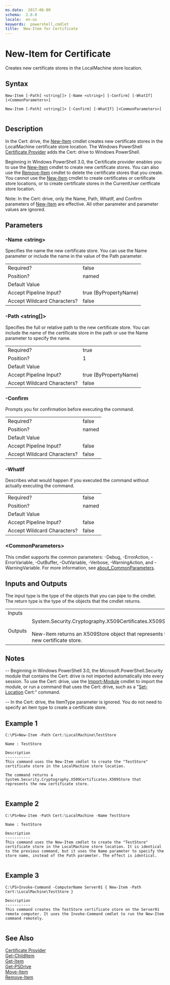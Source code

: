 ```yaml
---
ms.date:  2017-06-09
schema:  2.0.0
locale:  en-us
keywords:  powershell,cmdlet
title:  New-Item for Certificate
---
```


# New-Item for Certificate
Creates new certificate stores in the LocalMachine store location.  
  
## Syntax  
  
```  
New-Item [-Path] <string[]> [-Name <string>] [-Confirm] [-WhatIf] [<CommonParameters>]  
  
New-Item [-Path] <string[]> [-Confirm] [-WhatIf] [<CommonParameters>]  
  
```  
  
## Description  
 In the Cert: drive, the [New-Item](../Microsoft.PowerShell.Management/New-Item.md) cmdlet creates new certificate stores in the LocalMachine certificate store location. The Windows PowerShell [Certificate Provider](Certificate-Provider.md) adds the Cert: drive to Windows PowerShell.  
  
 Beginning in Windows PowerShell 3.0, the Certificate provider enables you to use the [New-Item](../Microsoft.PowerShell.Management/New-Item.md) cmdlet to create new certificate stores. You can also use the [Remove-Item](../Microsoft.PowerShell.Management/Remove-Item.md) cmdlet to delete the certificate stores that you create.  You cannot use the [New-Item](../Microsoft.PowerShell.Management/New-Item.md) cmdlet to create certificates or certificate store locations, or to create certificate stores in the CurrentUser certficate store location.  
  
 Note:  In the Cert: drive, only the Name, Path, WhatIf, and Confirm parameters of [New-Item](../Microsoft.PowerShell.Management/New-Item.md) are effective. All other parameter and parameter values are ignored.  
  
## Parameters  
  
### -Name <string\>  
 Specifies the name the new certificate store. You can use the Name parameter or include the name in the value of the Path parameter.  
  
|||  
|-|-|  
|Required?|false|  
|Position?|named|  
|Default Value||  
|Accept Pipeline Input?|true (ByPropertyName)|  
|Accept Wildcard Characters?|false|  
  
### -Path <string[]>  
 Specifies the full or relative path to the new certificate store. You can include the name of the certificate store in the path or use the Name parameter to specify the name.  
  
|||  
|-|-|  
|Required?|true|  
|Position?|1|  
|Default Value||  
|Accept Pipeline Input?|true (ByPropertyName)|  
|Accept Wildcard Characters?|false|  
  
### -Confirm  
 Prompts you for confirmation before executing the command.  
  
|||  
|-|-|  
|Required?|false|  
|Position?|named|  
|Default Value||  
|Accept Pipeline Input?|false|  
|Accept Wildcard Characters?|false|  
  
### -WhatIf  
 Describes what would happen if you executed the command without actually executing the command.  
  
|||  
|-|-|  
|Required?|false|  
|Position?|named|  
|Default Value||  
|Accept Pipeline Input?|false|  
|Accept Wildcard Characters?|false|  
  
### <CommonParameters\>  
 This cmdlet supports the common parameters: -Debug, -ErrorAction, -ErrorVariable, -OutBuffer, -OutVariable,  -Verbose, -WarningAction, and -WarningVariable. For more information, see [about_CommonParameters](../Microsoft.PowerShell.Core/about_CommonParameters.md).  
  
## Inputs and Outputs  
 The input type is the type of the objects that you can pipe to the cmdlet. The return type is the type of the objects that the cmdlet returns.  
  
|||  
|-|-|  
|Inputs||  
|Outputs|System.Security.Cryptography.X509Certificates.X509Store<br /><br /> New-Item returns an X509Store object that represents the new certificate store.|  
  
## Notes  
 -- Beginning in Windows PowerShell 3.0, the Microsoft.PowerShell.Security module that contains the Cert: drive is not imported automatically into every session. To use the Cert: drive, use the [Import-Module](../Microsoft.PowerShell.Core/Import-Module.md) cmdlet to import the module, or run a command that uses the Cert: drive, such as a "[Set-Location](../Microsoft.PowerShell.Management/Set-Location.md) Cert:" command.  
  
 -- In the Cert: drive, the ItemType parameter is ignored. You do not need to specify an item type to create a certificate store.  
  
## Example 1  
  
```  
C:\PS>New-Item -Path Cert:\LocalMachine\TestStore  
  
Name : TestStore  
  
Description  
-----------  
This command uses the New-Item cmdlet to create the "TestStore" certificate store in the LocalMachine store location.   
  
The command returns a System.Security.Cryptography.X509Certificates.X509Store that represents the new certificate store.  
  
```  
  
## Example 2  
  
```  
C:\PS>New-Item -Path Cert:\LocalMachine -Name TestStore  
  
Name : TestStore  
  
Description  
-----------  
This command uses the New-Item cmdlet to create the "TestStore" certificate store in the LocalMachine store location. It is identical to the previous command, but it uses the Name parameter to specify the store name, instead of the Path parameter. The effect is identical.  
  
```  
  
## Example 3  
  
```  
C:\PS>Invoke-Command -ComputerName Server01 { New-Item -Path Cert:\LocalMachine\TestStore }  
  
Description  
-----------  
This command creates the TestStore certificate store on the Server01 remote computer. It uses the Invoke-Command cmdlet to run the New-Item command remotely.  
  
```  
  
## See Also  
 [Certificate Provider](Certificate-Provider.md)   
 [Get-ChildItem](../Microsoft.PowerShell.Management/Get-ChildItem.md)   
 [Get-Item](../Microsoft.PowerShell.Management/Get-Item.md)   
 [Get-PSDrive](../Microsoft.PowerShell.Management/Get-PSDrive.md)   
 [Move-Item](../Microsoft.PowerShell.Management/Move-Item.md)   
 [Remove-Item](../Microsoft.PowerShell.Management/Remove-Item.md)

